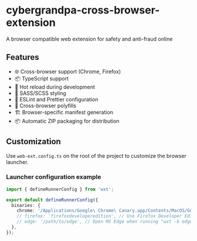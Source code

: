 # cybergrandpa-cross-browser-extension

A browser compatible web extension for safety and anti-fraud online

## Features

- 🌐 Cross-browser support (Chrome, Firefox)
- 📦 TypeScript support
- 🔄 Hot reload during development
- 🎨 SASS/SCSS styling
- 🔧 ESLint and Prettier configuration
- 🔐 Cross-browser polyfills
- 🏗️ Browser-specific manifest generation
- 📦 Automatic ZIP packaging for distribution

## Customization

Use `web-ext.config.ts` on the root of the project to customize the browser launcher.

### Launcher configuration example

```ts
import { defineRunnerConfig } from 'wxt';

export default defineRunnerConfig({
  binaries: {
    chrome: '/Applications/Google\ Chrome\ Canary.app/Contents/MacOS/Google\ Chrome\ Canary',
    // firefox: 'firefoxdeveloperedition', // Use Firefox Developer Edition instead of regular Firefox
    // edge: '/path/to/edge', // Open MS Edge when running "wxt -b edge"
  },
});
```